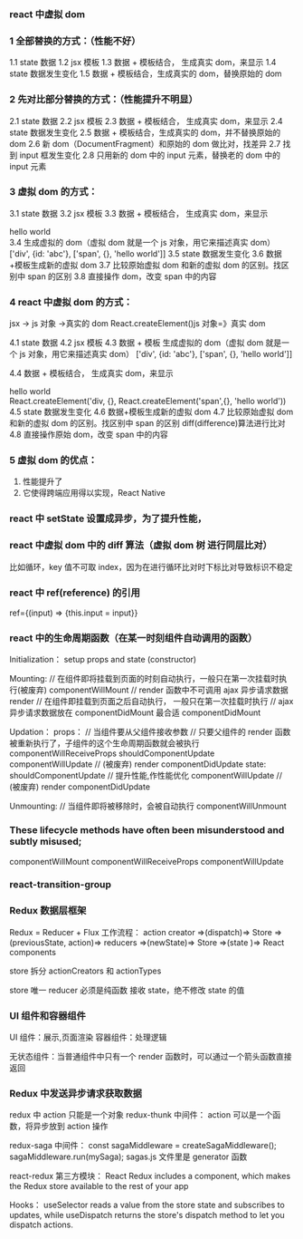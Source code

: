 ### react 中虚拟 dom

### 1 全部替换的方式：（性能不好）

1.1 state 数据
1.2 jsx 模板
1.3 数据 + 模板结合， 生成真实 dom，来显示
1.4 state 数据发生变化
1.5 数据 + 模板结合，生成真实的 dom，替换原始的 dom

### 2 先对比部分替换的方式：（性能提升不明显）

2.1 state 数据
2.2 jsx 模板
2.3 数据 + 模板结合， 生成真实 dom，来显示
2.4 state 数据发生变化
2.5 数据 + 模板结合，生成真实的 dom，并不替换原始的 dom
2.6 新 dom（DocumentFragment）和原始的 dom 做比对，找差异
2.7 找到 input 框发生变化
2.8 只用新的 dom 中的 input 元素，替换老的 dom 中的 input 元素

### 3 虚拟 dom 的方式：

3.1 state 数据
3.2 jsx 模板
3.3 数据 + 模板结合， 生成真实 dom，来显示

<div id='abc'><span>hello world</span></div>
3.4 生成虚拟的 dom（虚拟 dom 就是一个 js 对象，用它来描述真实 dom）
['div', {id: 'abc'}, ['span', {}, 'hello world']]
3.5 state 数据发生变化
3.6 数据+模板生成新的虚拟 dom
3.7 比较原始虚拟 dom 和新的虚拟 dom 的区别。找区别中 span 的区别
3.8 直接操作 dom，改变 span 中的内容

### 4 react 中虚拟 dom 的方式：

jsx -> js 对象 ->真实的 dom
React.createElement()js 对象=》真实 dom

4.1 state 数据
4.2 jsx 模板
4.3 数据 + 模板 生成虚拟的 dom（虚拟 dom 就是一个 js 对象，用它来描述真实 dom）
['div', {id: 'abc'}, ['span', {}, 'hello world']]

4.4 数据 + 模板结合， 生成真实 dom，来显示

<div id='abc'><span>hello world</span></div>
React.createElement('div, {}, React.createElement('span',{}, 'hello world'))
4.5 state 数据发生变化
4.6 数据+模板生成新的虚拟 dom
4.7 比较原始虚拟 dom 和新的虚拟 dom 的区别。找区别中 span 的区别
    diff(difference)算法进行比对
4.8 直接操作原始 dom，改变 span 中的内容

### 5 虚拟 dom 的优点：

1. 性能提升了
2. 它使得跨端应用得以实现，React Native

### react 中 setState 设置成异步，为了提升性能，

### react 中虚拟 dom 中的 diff 算法（虚拟 dom 树 进行同层比对）

比如循环，key 值不可取 index，因为在进行循环比对时下标比对导致标识不稳定

### react 中 ref(reference) 的引用

ref={(input) => {this.input = input}}

### react 中的生命周期函数（在某一时刻组件自动调用的函数）

Initialization：
setup props and state (constructor)

Mounting:
// 在组件即将挂载到页面的时刻自动执行，一般只在第一次挂载时执行(被废弃)
componentWillMount
// render 函数中不可调用 ajax 异步请求数据
render
// 在组件即挂载到页面之后自动执行， 一般只在第一次挂载时执行
// ajax 异步请求数据放在 componentDidMount 最合适
componentDidMount

Updation：
props：
// 当组件要从父组件接收参数
// 只要父组件的 render 函数被重新执行了，子组件的这个生命周期函数就会被执行
componentWillReceiveProps
shouldComponentUpdate
componentWillUpdate // (被废弃)
render
componentDidUpdate
state:
shouldComponentUpdate // 提升性能,作性能优化
componentWillUpdate // (被废弃)
render
componentDidUpdate

Unmounting:
// 当组件即将被移除时，会被自动执行
componentWillUnmount

### These lifecycle methods have often been misunderstood and subtly misused;

componentWillMount
componentWillReceiveProps
componentWillUpdate

### react-transition-group

### Redux 数据层框架

Redux = Reducer + Flux
工作流程：
action creator =>(dispatch)=> Store =>(previousState, action)=> reducers
=>(newState)=> Store =>(state )=> React components

store 拆分 actionCreators 和 actionTypes

store 唯一
reducer 必须是纯函数 接收 state，绝不修改 state 的值

### UI 组件和容器组件

UI 组件：展示,页面渲染
容器组件：处理逻辑

无状态组件：当普通组件中只有一个 render 函数时，可以通过一个箭头函数直接返回

### Redux 中发送异步请求获取数据

redux 中 action 只能是一个对象
redux-thunk 中间件：
action 可以是一个函数，将异步放到 action 操作

redux-saga 中间件：
const sagaMiddleware = createSagaMiddleware();
sagaMiddleware.run(mySaga);
sagas.js 文件里是 generator 函数

react-redux 第三方模块：
React Redux includes a <Provider /> component, which makes the Redux store available to the rest of your app

Hooks：
useSelector reads a value from the store state and subscribes to updates, while useDispatch returns the store's dispatch method to let you dispatch actions.
